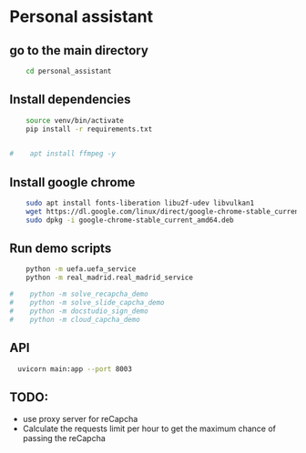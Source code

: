 # Personal assistant

## go to the main directory
```bash
    cd personal_assistant
```

## Install dependencies
```bash
    source venv/bin/activate
    pip install -r requirements.txt
    

#    apt install ffmpeg -y
```

## Install google chrome
```bash
    sudo apt install fonts-liberation libu2f-udev libvulkan1
    wget https://dl.google.com/linux/direct/google-chrome-stable_current_amd64.deb    
    sudo dpkg -i google-chrome-stable_current_amd64.deb

```

## Run demo scripts
```bash
    python -m uefa.uefa_service
    python -m real_madrid.real_madrid_service

#    python -m solve_recapcha_demo
#    python -m solve_slide_capcha_demo
#    python -m docstudio_sign_demo
#    python -m cloud_capcha_demo
```

## API
```bash
  uvicorn main:app --port 8003
```

## TODO:
* use proxy server for reCapcha
* Calculate the requests limit per hour to get the maximum chance of passing the reCapcha



